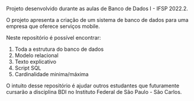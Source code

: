 Projeto desenvolvido durante as aulas de Banco de Dados I - IFSP 2022.2.

O projeto apresenta a criação de um sistema de banco de dados para uma empresa que oferece serviços mobile.

Neste repositório é possível encontrar: 
1. Toda a estrutura do banco de dados
2. Modelo relacional
3. Texto explicativo 
4. Script SQL
5. Cardinalidade minima/máxima

O intuito desse repositório é ajudar outros estudantes que futuramente cursarão a disciplina BDI no Instituto Federal de São Paulo - São Carlos.
